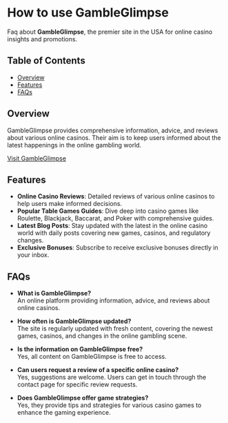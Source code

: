 # How to use GambleGlimpse

Faq about **GambleGlimpse**, the premier site in the USA for online casino insights and promotions.

## Table of Contents

- [Overview](#overview)
- [Features](#features)
- [FAQs](#faqs)

## Overview

GambleGlimpse provides comprehensive information, advice, and reviews about various online casinos. Their aim is to keep users informed about the latest happenings in the online gambling world.

[Visit GambleGlimpse](https://gambleglimpse.com/)

## Features

- **Online Casino Reviews**: Detailed reviews of various online casinos to help users make informed decisions.
- **Popular Table Games Guides**: Dive deep into casino games like Roulette, Blackjack, Baccarat, and Poker with comprehensive guides.
- **Latest Blog Posts**: Stay updated with the latest in the online casino world with daily posts covering new games, casinos, and regulatory changes.
- **Exclusive Bonuses**: Subscribe to receive exclusive bonuses directly in your inbox.

## FAQs

- **What is GambleGlimpse?**  
  An online platform providing information, advice, and reviews about online casinos.

- **How often is GambleGlimpse updated?**  
  The site is regularly updated with fresh content, covering the newest games, casinos, and changes in the online gambling scene.

- **Is the information on GambleGlimpse free?**  
  Yes, all content on GambleGlimpse is free to access.

- **Can users request a review of a specific online casino?**  
  Yes, suggestions are welcome. Users can get in touch through the contact page for specific review requests.

- **Does GambleGlimpse offer game strategies?**  
  Yes, they provide tips and strategies for various casino games to enhance the gaming experience.